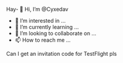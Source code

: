 Hay- 👋 Hi, I’m @Cyxedav
- 👀 I’m interested in ...
- 🌱 I’m currently learning ...
- 💞️ I’m looking to collaborate on ...
- 📫 How to reach me ...

<!---
Cyxedav/Cyxedav is a ✨ special ✨ repository because its `README.md` (this file) appears on your GitHub profile.
You can click the Preview link to take a look at your changes.
--->
Can I get an invitation code for TestFlight pls
